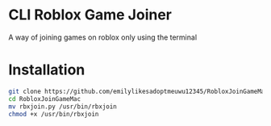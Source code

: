 # CLI Roblox Game Joiner

A way of joining games on roblox only using the terminal

# Installation
```bash
git clone https://github.com/emilylikesadoptmeuwu12345/RobloxJoinGameMac
cd RobloxJoinGameMac
mv rbxjoin.py /usr/bin/rbxjoin
chmod +x /usr/bin/rbxjoin
```
